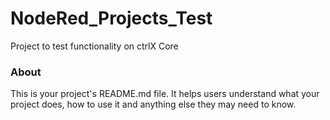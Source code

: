 NodeRed_Projects_Test
=====================

Project to test functionality on ctrlX Core

### About

This is your project's README.md file. It helps users understand what your
project does, how to use it and anything else they may need to know.